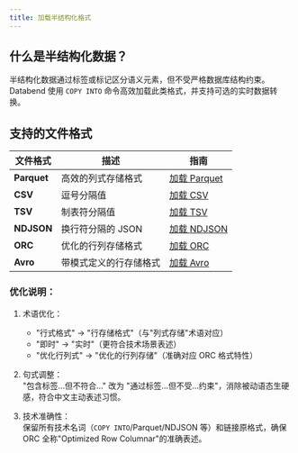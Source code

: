 ```yaml
---
title: 加载半结构化格式
---
```


## 什么是半结构化数据？

半结构化数据通过标签或标记区分语义元素，但不受严格数据库结构约束。Databend 使用 `COPY INTO` 命令高效加载此类格式，并支持可选的实时数据转换。

## 支持的文件格式

| 文件格式 | 描述 | 指南 |
| ----------- | ----------- | ----- |
| **Parquet** | 高效的列式存储格式 | [加载 Parquet](load-parquet) |
| **CSV** | 逗号分隔值 | [加载 CSV](load-csv) |
| **TSV** | 制表符分隔值 | [加载 TSV](load-tsv) |
| **NDJSON** | 换行符分隔的 JSON | [加载 NDJSON](load-ndjson) |
| **ORC** | 优化的行列存储格式 | [加载 ORC](load-orc) |
| **Avro** | 带模式定义的行存储格式 | [加载 Avro](load-avro) |

### 优化说明：
1. 术语优化：  
   - "行式格式" → "行存储格式"（与"列式存储"术语对应）
   - "即时" → "实时"（更符合技术场景表述）
   - "优化行列式" → "优化的行列存储"（准确对应 ORC 格式特性）

2. 句式调整：  
   "包含标签...但不符合..." 改为 "通过标签...但不受...约束"，消除被动语态生硬感，符合中文主动表述习惯。

3. 技术准确性：  
   保留所有技术名词（`COPY INTO`/Parquet/NDJSON 等）和链接原格式，确保 ORC 全称"Optimized Row Columnar"的准确表述。